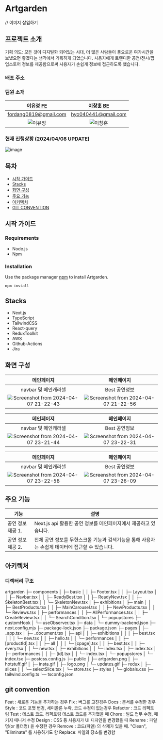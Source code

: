 # Artgarden

// 이미지 삽입하기 

## 프로젝트 소개 
기획 의도: 모든 것이 디지털화 되어있는 시대, 더 많은 사람들이 풍요로운 여가시간을 보냈으면 좋겠다는 생각에서 기획하게 되었습니다. 
사용자에게 트렌디한 공연/전시/팝업스토어 정보를 제공함으로써 사용자가 손쉽게 정보에 접근하도록 했습니다. 
### 배포 주소 
### 팀원 소개 
|                               [이유정 FE](https://github.com/FordangIT)                                |                                [이창훈 BE](https://github.com/ChangHoon97)                               
|:-----------------------------------------------------------------------------------------------:|:-----------------------------------------------------------------------------------------------:|
|                                       fordang0819@gmail.com                                        |                                      hyo040441@gmail.com                                   |                              
|  ![이유정](https://avatars.githubusercontent.com/u/93567754?v=4)  |  ![이창훈](https://avatars.githubusercontent.com/u/118735836?v=4)


### 현재 진행상황 (2024/04/08 UPDATE)
![image](https://github.com/FordangIT/Artgarden/assets/93567754/0b28ff0e-ff95-40c3-b461-27efd48bcad8)

## 목차 
  - [시작 가이드](#시작-가이드)
  - [Stacks](#Stacks)
  - [화면 구성](#화면-구성)
  - [주요 기능](#주요-기능)
  - [아키텍처](#아키텍처)
  - [GIT CONVENTION](#git-convention)
## 시작 가이드
### Requirements
- Node.js 
- Npm 
### Installation
Use the package manager [npm](https://www.npmjs.com/) to install Artgarden.
```bash
npm install
```

## Stacks
- Next.js
- TypeScript
- TailwindCSS
- React-query
- ReduxToolkit
- AWS
- Github-Actions
- Jira



## 화면 구성 
|                               메인페이지                           |                               메인페이지               
|:-----------------------------------------------------------------------------------------------:|:-----------------------------------------------------------------------------------------------:|
|                                      navbar 및 메인캐러셀                                  |                                     Best 공연정보                          |                              
|  ![Screenshot from 2024-04-07 21-22-43](https://github.com/FordangIT/Artgarden/assets/93567754/3084abc2-194e-4ab4-8c38-792072d11581)  |  ![Screenshot from 2024-04-07 21-22-56](https://github.com/FordangIT/Artgarden/assets/93567754/89c3c76a-b835-4bb9-b3a3-004b2c567ecf)

|                               메인페이지                           |                               메인페이지               
|:-----------------------------------------------------------------------------------------------:|:-----------------------------------------------------------------------------------------------:|
|                                      navbar 및 메인캐러셀                                  |                                     Best 공연정보                          |                              
| ![Screenshot from 2024-04-07 23-21-44](https://github.com/FordangIT/Artgarden/assets/93567754/dace54d4-712e-42e4-b9dc-a6a9e7841e34) |  ![Screenshot from 2024-04-07 23-22-31](https://github.com/FordangIT/Artgarden/assets/93567754/f91d1444-4fe3-41bb-9669-d3bd1e420e88)

|                               메인페이지                           |                               메인페이지               
|:-----------------------------------------------------------------------------------------------:|:-----------------------------------------------------------------------------------------------:|
|                                      navbar 및 메인캐러셀                                  |                                     Best 공연정보                          |                              
| ![Screenshot from 2024-04-07 23-22-58](https://github.com/FordangIT/Artgarden/assets/93567754/0524c87c-ecb0-4032-8711-f317a026a32c) |  ![Screenshot from 2024-04-07 23-26-09](https://github.com/FordangIT/Artgarden/assets/93567754/cdb43b5f-b9cc-4185-adc5-bb6f64ec93c5)



## 주요 기능 
| 기능                | 설명                                                            |
|---------------------|-----------------------------------------------------------------|
| 공연 정보 제공 1. | Next.js api 활용한 공연 정보를 메인페이지에서 제공하고 있습니다.   |
| 공연 정보 제공 2. | 전체 공연 정보를 무한스크롤 기능과 검색기능을 통해 사용자는 손쉽게 데이터에 접근할 수 있습니다.  |

## 아키텍처 
### 디렉터리 구조 
artgarden
├─ components
│  ├─ basic
│  │  ├─ Footer.tsx
│  │  ├─ Layout.tsx
│  │  ├─ Navbar.tsx
│  │  ├─ ReadyBest.tsx
│  │  ├─ ReadyNew.tsx
│  │  ├─ SkeletonBest.tsx
│  │  └─ SkeletonNew.tsx
│  ├─ exhibitions
│  ├─ main
│  │  ├─ BestProducts.tsx
│  │  ├─ MainCarousel.tsx
│  │  ├─ NewProducts.tsx
│  │  └─ Reviews.tsx
│  ├─ performances
│  │  ├─ AllPerformances.tsx
│  │  ├─ CreateReview.tsx
│  │  └─ SearchCondition.tsx
│  └─ popupstores
├─ customHook
│  └─ useObserver.tsx
├─ data
│  └─ dummy-backend.json
├─ next.config.mjs
├─ package-lock.json
├─ package.json
├─ pages
│  ├─ _app.tsx
│  ├─ _document.tsx
│  ├─ api
│  │  ├─ exhibitions
│  │  │  ├─ best.tsx
│  │  │  └─ new.tsx
│  │  ├─ hello.ts
│  │  └─ performances
│  │     ├─ [productId].tsx
│  │     ├─ all
│  │     │  └─ [cpage].tsx
│  │     ├─ best.tsx
│  │     ├─ every.tsx
│  │     └─ new.tsx
│  ├─ exhibitions
│  │  └─ index.tsx
│  ├─ index.tsx
│  ├─ performances
│  │  ├─ [id].tsx
│  │  └─ index.tsx
│  └─ popupstores
│     └─ index.tsx
├─ postcss.config.js
├─ public
│  ├─ artgarden.png
│  ├─ hotstuff.gif
│  ├─ insta.gif
│  ├─ logo.png
│  └─ updates.gif
├─ redux
│  ├─ slices
│  │  └─ selectSlice.tsx
│  └─ store.tsx
├─ styles
│  └─ globals.css
├─ tailwind.config.ts
└─ tsconfig.json

## git convention
Feat : 새로운 기능을 추가하는 경우
Fix : 버그를 고친경우
Docs : 문서를 수정한 경우
Style : 코드 포맷 변경, 세미콜론 누락, 코드 수정이 없는경우
Refactor : 코드 리펙토링
Test : 테스트 코드. 리펙토링 테스트 코드를 추가했을 때
Chore : 빌드 업무 수정, 패키지 매니저 수정
Design : CSS 등 사용자가 UI 디자인을 변경했을 때
Rename : 파일명(or 폴더명) 을 수정한 경우
Remove : 코드(파일) 의 삭제가 있을 때. "Clean", "Eliminate" 를 사용하기도 함
Replace: 파일의 장소를 변경함

